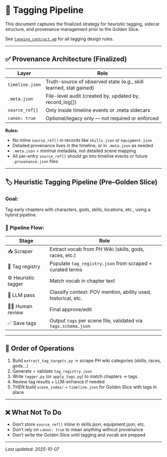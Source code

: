 # 🧠 Tagging Pipeline

This document captures the finalized strategy for heuristic tagging, sidecar structure, and provenance management prior to the Golden Slice.

See [`tagging_contract.md`](./tagging_contract.md) for all tagging design rules.

---

## ✅ Provenance Architecture (Finalized)

| Layer              | Role |
|--------------------|------|
| `timeline.json`    | Truth-source of observed state (e.g., skill learned, stat gained) |
| `.meta.json`       | File-level audit (created by, updated by, record_log[]) |
| `source_ref[]`     | Only inside timeline events or .meta sidecars |
| `canon: true`      | Optional/legacy only — not required or enforced |

**Rules:**

- No inline `source_ref[]` in records like `skills.json` or `equipment.json`
- Detailed provenance lives in the timeline, or in `.meta.json` as needed
- `.meta.json` = minimal metadata, not detailed scene mapping
- All per-entry `source_ref[]` should go into timeline events or future `.provenance.json` files

---

## 🏷 Heuristic Tagging Pipeline (Pre–Golden Slice)

### Goal:
Tag early chapters with characters, gods, skills, locations, etc., using a hybrid pipeline.

### 🔄 Pipeline Flow:

| Stage              | Role |
|--------------------|------|
| 📥 Scraper         | Extract vocab from PH Wiki (skills, gods, races, etc.) |
| 🧠 Tag registry    | Populate `tag_registry.json` from scraped + curated terms |
| ⚙️ Heuristic tagger| Match vocab in chapter text |
| 🤖 LLM pass        | Classify context: POV mention, ability used, historical, etc. |
| 👩‍💻 Human review  | Final approve/edit |
| ✅ Save tags       | Output `tags` per scene file, validated via `tags.schema.json`

---

## 📌 Order of Operations

1. Build `extract_tag_targets.py` → scrape PH wiki categories (skills, races, gods...)
2. Generate + validate `tag_registry.json`
3. Write `tagger.py` (or `apply_tags.py`) to match chapters → tags
4. Review tag results + LLM-enhance if needed
5. THEN build `scene_index/` + `timeline.json` for Golden Slice with tags in place

---

## ❌ What Not To Do

- Don’t store `source_ref[]` inline in skills.json, equipment.json, etc.
- Don’t rely on `canon: true` to mean anything without provenance
- Don’t write the Golden Slice until tagging and vocab are prepped

---

_Last updated: 2025-10-07_
